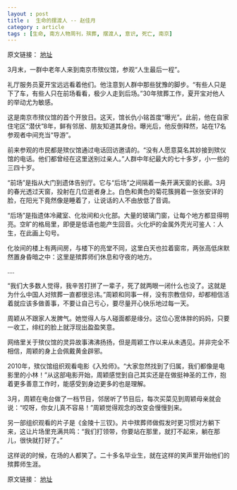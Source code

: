 ```yaml
---
layout : post
title :  生命的摆渡人 -- 赵佳月
category : article
tags : [生命, 南方人物周刊，殡葬, 摆渡人, 意识, 死亡, 南京]
---
```


原文链接： [地址](http://www.nfpeople.com/News-detail-item-3444.html)

3月末，一群中老年人来到南京市殡仪馆，参观“人生最后一程”。

礼厅服务员夏开宝远远看着他们。他注意到人群中那些犹豫的脚步。“有些人只是下了车，有些人只在前场看看，极少人走到后场。”30年殡葬工作，夏开宝对他人的举动尤为敏感。

这是南京市殡仪馆的首个开放日。这天，馆长仇小铭首度“曝光”。此前，他在自家住宅区“潜伏”8年，鲜有邻居、朋友知道其身份。曝光后，他反倒释然，站在17名参观者中间充当“导游”。

前来参观的市民都是殡仪馆通过电话回访邀请的。“没有人愿意莫名其妙接到殡仪馆的电话。他们都曾经在这里送别过亲人。”人群中年纪最大的七十多岁，小一些的三四十岁。

“前场”是指从大门到遗体告别厅。它与“后场”之间隔着一条开满天窗的长廊。3月的春光透过天窗，投射在几位逝者身上。白色和黄色的菊花簇拥着一张张安详的脸，在阳光下竟然像是睡着了，让说话的人不由放低了音调。

“后场”是指遗体冷藏室、化妆间和火化部。大量的玻璃门窗，让每个地方都显得明亮。空旷的格局里，即便是低语也能产生回音。火化炉的金属外壳光可鉴人：人生，在此画上句号。

化妆间的楼上有两间房，与楼下的亮堂不同，这里白天也拉着窗帘，两张高低床默然置身昏暗之中：这里是殡葬师们休息和守夜的地方。


….

“我们大多数人觉得，我辛苦打拼了一辈子，死了就两眼一闭什么也没了。这就是为什么中国人对殡葬一直都很忌讳。”周颖和同事一样，没有宗教信仰，却都相信活着就应该多做善事，不要让自己亏心，要尽量开心快乐地过每一天。

周颖从不跟家人发脾气。她觉得人与人碰面都是缘分。这位心宽体胖的妈妈，只要一收工，绯红的脸上就浮现出盈盈笑意。

网络里关于殡仪馆的灵异故事沸沸扬扬，但是周颖工作以来从未遇见。并非完全不相信，周颖的身上会佩戴黄金辟邪。

2010年，殡仪馆组织观看电影《入殓师》。“大家忽然找到了归属，我们都像是电影里的小林！”从这部电影开始，周颖感觉到自己其实还是在做挺神圣的工作，抱着更多善意工作时，能感受到身边更多的也是理解。

3月，周颖在电台做了一档节目，邻居听了节目后，每次买菜见到周颖母亲就会说：“哎呀，你女儿真不容易！”周颖觉得观念的改变会慢慢到来。

另一部组织观看的片子是《金陵十三钗》。片中殡葬师做假发时更习惯对方躺下来，这让片场里充满共鸣：“我们打领带，你要站在那里，就打不起来，躺在那儿，很快就打好了。”

这样说的时候，在场的人都笑了。二十多名毕业生，就在这样的笑声里开始他们的殡葬师生涯。


原文链接： [地址](http://www.nfpeople.com/News-detail-item-3444.html)